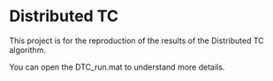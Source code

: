 # Distributed TC

This project is for the reproduction of the results of the Distributed TC algorithm. 

You can open the DTC_run.mat to understand more details.



